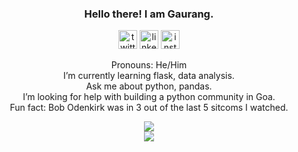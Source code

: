 <h3 align="center">Hello there! I am Gaurang.</h3>
<p align="center">
<a href="https://twitter.com/pythagaurang"><img src='https://cdn.jsdelivr.net/npm/simple-icons@3.0.1/icons/twitter.svg' alt='twitter' height='30'></a>
<a href="https://www.linkedin.com/in/gaurang-govekar/"><img src='https://cdn.jsdelivr.net/npm/simple-icons@3.0.1/icons/linkedin.svg' alt='linkedin' height='30'></a> 
<a href="https://www.instagram.com/pythagaurang/"><img src='https://cdn.jsdelivr.net/npm/simple-icons@3.0.1/icons/instagram.svg' alt='instagram' height='30'></a> 
</p>
<p align="center">
Pronouns: He/Him <br>
I’m currently learning flask, data analysis.<br>
Ask me about python, pandas.<br>
I’m looking for help with building a python community in Goa.<br>
Fun fact: Bob Odenkirk was in 3 out of the last 5 sitcoms I watched.<br>
</p>
<div align="center">
<img  src="https://github-readme-stats.vercel.app/api/top-langs/?username=pythagaurang&show_icons=true&theme=dark&layout=compact"><br>
<img  src="https://github-readme-stats.vercel.app/api?username=pythagaurang&show_icons=true&theme=dark&count_private=true">
</div>


